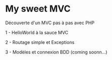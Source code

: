 # My sweet MVC
Découverte d'un MVC pas à pas avec PHP

 1 - HelloWorld à la sauce MVC
 
 2 - Routage simple et Exceptions
 
 3 - Modèles et connexion BDD (coming soonn...)
 
